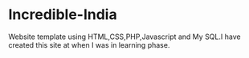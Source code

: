 # Incredible-India
Website template using HTML,CSS,PHP,Javascript and My SQL.I have created this site at when I was in learning phase.
